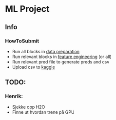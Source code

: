 # ML Project

## Info
 
### HowToSubmit

- Run all blocks in  [data preparation](./data_preparation.ipynb)
- Run relevant blocks in [feature engineering](./feature_engineering.ipynb) (or all)
- Run relevant pred file to generate preds and csv
- Upload csv to [kaggle](https://www.kaggle.com/competitions/solar-energy-production-forecasting/submissions)

## TODO:

### Henrik:
- Sjekke opp H2O
- Finne ut hvordan trene på GPU
